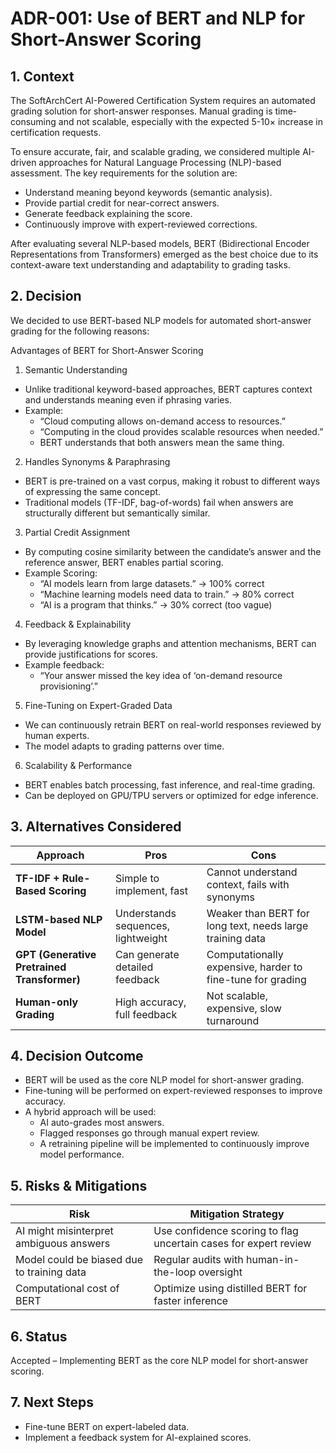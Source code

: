# ADR-001: Use of BERT and NLP for Short-Answer Scoring

## 1. Context

The SoftArchCert AI-Powered Certification System requires an automated grading solution for short-answer responses. Manual grading is time-consuming and not scalable, especially with the expected 5-10× increase in certification requests.

To ensure accurate, fair, and scalable grading, we considered multiple AI-driven approaches for Natural Language Processing (NLP)-based assessment. The key requirements for the solution are:
-	Understand meaning beyond keywords (semantic analysis).
-	Provide partial credit for near-correct answers.
-	Generate feedback explaining the score.
-	Continuously improve with expert-reviewed corrections.

After evaluating several NLP-based models, BERT (Bidirectional Encoder Representations from Transformers) emerged as the best choice due to its context-aware text understanding and adaptability to grading tasks.

## 2. Decision

We decided to use BERT-based NLP models for automated short-answer grading for the following reasons:

Advantages of BERT for Short-Answer Scoring
1.	Semantic Understanding
-	Unlike traditional keyword-based approaches, BERT captures context and understands meaning even if phrasing varies.
-	Example:
	-	“Cloud computing allows on-demand access to resources.”
	-	“Computing in the cloud provides scalable resources when needed.”
	-	BERT understands that both answers mean the same thing.
2.	Handles Synonyms & Paraphrasing
-	BERT is pre-trained on a vast corpus, making it robust to different ways of expressing the same concept.
-	Traditional models (TF-IDF, bag-of-words) fail when answers are structurally different but semantically similar.
3.	Partial Credit Assignment
-	By computing cosine similarity between the candidate’s answer and the reference answer, BERT enables partial scoring.
-	Example Scoring:
	-	“AI models learn from large datasets.” → 100% correct
	-	“Machine learning models need data to train.” → 80% correct
	-	“AI is a program that thinks.” → 30% correct (too vague)
4.	Feedback & Explainability
-	By leveraging knowledge graphs and attention mechanisms, BERT can provide justifications for scores.
-	Example feedback:
	-	“Your answer missed the key idea of ‘on-demand resource provisioning’.”
5.	Fine-Tuning on Expert-Graded Data
-	We can continuously retrain BERT on real-world responses reviewed by human experts.
-	The model adapts to grading patterns over time.
6.	Scalability & Performance
-	BERT enables batch processing, fast inference, and real-time grading.
-	Can be deployed on GPU/TPU servers or optimized for edge inference.

## 3. Alternatives Considered

| Approach | Pros | Cons |
| --- | --- | --- |
| **TF-IDF + Rule-Based Scoring** | Simple to implement, fast | Cannot understand context, fails with synonyms |
| **LSTM-based NLP Model** | Understands sequences, lightweight | Weaker than BERT for long text, needs large training data |
| **GPT (Generative Pretrained Transformer)** | Can generate detailed feedback | Computationally expensive, harder to fine-tune for grading |
| **Human-only Grading** | High accuracy, full feedback | Not scalable, expensive, slow turnaround |

## 4. Decision Outcome
-	BERT will be used as the core NLP model for short-answer grading.
-	Fine-tuning will be performed on expert-reviewed responses to improve accuracy.
-	A hybrid approach will be used:
	-	AI auto-grades most answers.
	-	Flagged responses go through manual expert review.
	-	A retraining pipeline will be implemented to continuously improve model performance.

## 5. Risks & Mitigations

| Risk | Mitigation Strategy |
| --- | --- |
| AI might misinterpret ambiguous answers | Use confidence scoring to flag uncertain cases for expert review
| Model could be biased due to training data | Regular audits with human-in-the-loop oversight |
| Computational cost of BERT | Optimize using distilled BERT for faster inference |

## 6. Status

Accepted – Implementing BERT as the core NLP model for short-answer scoring.

## 7. Next Steps
-	Fine-tune BERT on expert-labeled data.
-	Implement a feedback system for AI-explained scores.